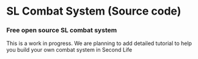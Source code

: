 # SL Combat System (Source code)
### Free open source SL combat system

This is a work in progress. We are planning to add detailed tutorial to help you build your own combat system in Second Life
